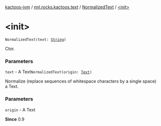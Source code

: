 [kactoos-jvm](../../index.md) / [nnl.rocks.kactoos.text](../index.md) / [NormalizedText](index.md) / [&lt;init&gt;](./-init-.md)

# &lt;init&gt;

`NormalizedText(text: `[`String`](https://kotlinlang.org/api/latest/jvm/stdlib/kotlin/-string/index.html)`)`

Ctor.

### Parameters

`text` - A Text`NormalizedText(origin: `[`Text`](../../nnl.rocks.kactoos/-text/index.md)`)`

Normalize (replace sequences of whitespace characters by a single space) a Text.

### Parameters

`origin` - A Text

**Since**
0.9

